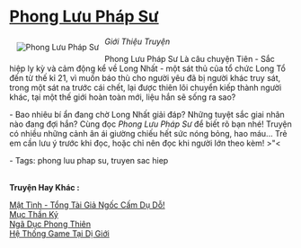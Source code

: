 <a href="https://utruyen.com/phong-luu-phap-su/295/" title="Phong Lưu Pháp Sư"><h1>Phong Lưu Pháp Sư</h1></a><div style="display:table"><img align="right" style="float: left; padding: 10px;" src="https://utruyen.com/images/story/200x260/phong-luu-phap-su.jpg" alt="Phong Lưu Pháp Sư"><i>Giới Thiệu Truyện</i><p></p>Phong Lưu Pháp Sư Là câu chuyện Tiên - Sắc hiệp ly kỳ và cảm động kể về Long Nhất - một sát thủ của tổ chức Long Tổ đến từ thế kỉ 21, vì muốn báo thù cho người yêu đã bị người khác truy sát, trong một sát na trước cái chết, lại được thiên lôi chuyển kiếp thành người khác, tại một thế giới hoàn toàn mới, liệu hắn sẽ sống ra sao?<p></p> - Bao nhiêu bí ẩn đang chờ Long Nhất giải đáp? Những tuyệt sắc giai nhân nào đang đợi hắn? Cùng đọc <em>Phong Lưu Pháp Sư</em> để biết rõ bạn nhé! Truyện có nhiều những cảnh ân ái giường chiếu hết sức nóng bỏng, hao máu... Trẻ em cần lưu ý trước khi đọc, hoặc chỉ nên đọc khi người lớn theo kèm! >"<<p></p> - Tags: phong luu phap su, truyen sac hiep</div><p><br><b>Truyện Hay Khác :</b></p><a href="https://utruyen.com/mat-tinh-tong-tai-gia-ngoc-cam-du-do/17192/" alt="Mật Tình - Tổng Tài Giả Ngốc Cấm Dụ Dỗ!">Mật Tình - Tổng Tài Giả Ngốc Cấm Dụ Dỗ!</a><br/><a href="https://github.com/quanluxury/truyenhot/tree/master/truyenhay/17317/" alt="Mục Thần Ký">Mục Thần Ký</a><br/><a href="https://truyenhot2019.blogspot.com/2019/12/nga-duc-phong-thien.html" alt="Ngã Dục Phong Thiên">Ngã Dục Phong Thiên</a><br/><a href="https://github.com/quanluxury/truyenhot/tree/master/truyenhay/17260/" alt="Hệ Thống Game Tại Dị Giới">Hệ Thống Game Tại Dị Giới</a><br/>